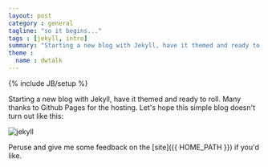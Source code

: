 ```yaml
---
layout: post
category : general
tagline: "so it begins..."
tags : [jekyll, intro]
summary: "Starting a new blog with Jekyll, have it themed and ready to roll. Many thanks to Github Pages for the hosting."
theme :
  name : dwtalk
---
```

{% include JB/setup %}

Starting a new blog with Jekyll, have it themed and ready to roll. Many thanks to Github Pages for the hosting. Let's hope this simple blog doesn't turn out like this:

<img src="{{ ASSET_PATH }}/img/Dr_Jekyll_and_Mr_Hyde_poster.png" alt="jekyll" />

Peruse and give me some feedback on the [site]({{ HOME_PATH }}) if you'd like.